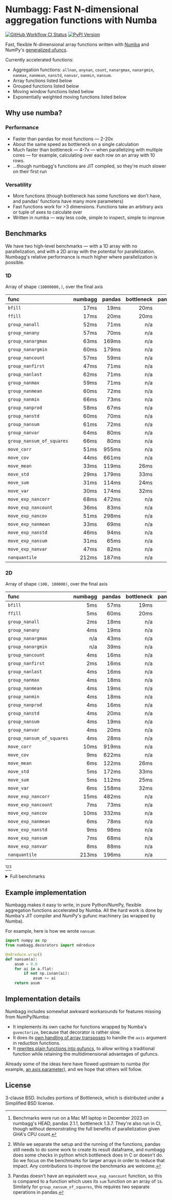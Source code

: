 # Numbagg: Fast N-dimensional aggregation functions with Numba

[![GitHub Workflow CI Status](https://img.shields.io/github/actions/workflow/status/numbagg/numbagg/test.yaml?branch=main&logo=github&style=for-the-badge)](https://github.com/numbagg/numbagg/actions/workflows/test.yaml)
[![PyPI Version](https://img.shields.io/pypi/v/numbagg?style=for-the-badge)](https://pypi.python.org/pypi/numbagg/)

Fast, flexible N-dimensional array functions written with
[Numba](https://github.com/numba/numba) and NumPy's [generalized
ufuncs](http://docs.scipy.org/doc/numpy/reference/c-api.generalized-ufuncs.html).

Currently accelerated functions:

- Aggregation functions: `allnan`, `anynan`, `count`, `nanargmax`,
  `nanargmin`, `nanmax`, `nanmean`, `nanstd`, `nanvar`, `nanmin`,
  `nansum`.
- Array functions listed below
- Grouped functions listed below
- Moving window functions listed below
- Exponentially weighted moving functions listed below

## Why use numba?

### Performance

- Faster than pandas for most functions — 2-20x
- About the same speed as bottleneck on a single calculation
- Much faster than bottleneck — 4-7x — when parallelizing with multiple cores — for
  example, calculating over each row on an array with 10 rows.
- ...though numbagg's functions are JIT compiled, so they're much slower on
  their first run

<!-- Disabled in #189, hopefully temporarily -->
<!-- The compilation is generally cached on disk[^4]. -->

### Versatility

- More functions (though bottleneck has some functions we don't have, and pandas' functions
  have many more parameters)
- Fast functions work for >3 dimensions. Functions take an arbitrary axis or
  tuple of axes to calculate over
- Written in numba — way less code, simple to inspect, simple to improve

## Benchmarks

We have two high-level benchmarks — with a 1D array with no parallelization, and
with a 2D array with the potential for parallelization. Numbagg's relative performance is
much higher where parallelization is possible.

### 1D

Array of shape `(10000000,)`, over the final axis

| func                      | numbagg | pandas | bottleneck | pandas_ratio | bottleneck_ratio |
| :------------------------ | ------: | -----: | ---------: | -----------: | ---------------: |
| `bfill`                   |    17ms |   19ms |       20ms |        1.11x |            1.15x |
| `ffill`                   |    17ms |   20ms |       20ms |        1.16x |            1.15x |
| `group_nanall`            |    52ms |   71ms |        n/a |        1.38x |              n/a |
| `group_nanany`            |    57ms |   70ms |        n/a |        1.23x |              n/a |
| `group_nanargmax`         |    63ms |  169ms |        n/a |        2.69x |              n/a |
| `group_nanargmin`         |    60ms |  179ms |        n/a |        2.98x |              n/a |
| `group_nancount`          |    57ms |   59ms |        n/a |        1.03x |              n/a |
| `group_nanfirst`          |    47ms |   71ms |        n/a |        1.52x |              n/a |
| `group_nanlast`           |    62ms |   71ms |        n/a |        1.15x |              n/a |
| `group_nanmax`            |    59ms |   71ms |        n/a |        1.20x |              n/a |
| `group_nanmean`           |    60ms |   72ms |        n/a |        1.21x |              n/a |
| `group_nanmin`            |    66ms |   73ms |        n/a |        1.11x |              n/a |
| `group_nanprod`           |    58ms |   67ms |        n/a |        1.15x |              n/a |
| `group_nanstd`            |    60ms |   70ms |        n/a |        1.17x |              n/a |
| `group_nansum`            |    61ms |   72ms |        n/a |        1.18x |              n/a |
| `group_nanvar`            |    64ms |   80ms |        n/a |        1.25x |              n/a |
| `group_nansum_of_squares` |    66ms |   80ms |        n/a |        1.21x |              n/a |
| `move_corr`               |    51ms |  955ms |        n/a |       18.65x |              n/a |
| `move_cov`                |    44ms |  661ms |        n/a |       14.94x |              n/a |
| `move_mean`               |    33ms |  119ms |       26ms |        3.62x |            0.79x |
| `move_std`                |    29ms |  179ms |       33ms |        6.26x |            1.15x |
| `move_sum`                |    31ms |  114ms |       24ms |        3.64x |            0.78x |
| `move_var`                |    30ms |  174ms |       32ms |        5.88x |            1.07x |
| `move_exp_nancorr`        |    68ms |  472ms |        n/a |        6.98x |              n/a |
| `move_exp_nancount`       |    36ms |   83ms |        n/a |        2.33x |              n/a |
| `move_exp_nancov`         |    51ms |  298ms |        n/a |        5.85x |              n/a |
| `move_exp_nanmean`        |    33ms |   69ms |        n/a |        2.09x |              n/a |
| `move_exp_nanstd`         |    46ms |   94ms |        n/a |        2.05x |              n/a |
| `move_exp_nansum`         |    31ms |   65ms |        n/a |        2.13x |              n/a |
| `move_exp_nanvar`         |    47ms |   82ms |        n/a |        1.75x |              n/a |
| `nanquantile`             |   212ms |  187ms |        n/a |        0.88x |              n/a |

### 2D

Array of shape `(100, 100000)`, over the final axis

| func                      | numbagg | pandas | bottleneck | pandas_ratio | bottleneck_ratio |
| :------------------------ | ------: | -----: | ---------: | -----------: | ---------------: |
| `bfill`                   |     5ms |   57ms |       19ms |       12.48x |            4.23x |
| `ffill`                   |     5ms |   60ms |       20ms |       12.27x |            4.10x |
| `group_nanall`            |     2ms |   18ms |        n/a |       10.04x |              n/a |
| `group_nanany`            |     4ms |   19ms |        n/a |        5.20x |              n/a |
| `group_nanargmax`         |     n/a |   43ms |        n/a |          n/a |              n/a |
| `group_nanargmin`         |     n/a |   39ms |        n/a |          n/a |              n/a |
| `group_nancount`          |     4ms |   16ms |        n/a |        4.02x |              n/a |
| `group_nanfirst`          |     2ms |   16ms |        n/a |       10.64x |              n/a |
| `group_nanlast`           |     4ms |   16ms |        n/a |        4.08x |              n/a |
| `group_nanmax`            |     4ms |   18ms |        n/a |        4.17x |              n/a |
| `group_nanmean`           |     4ms |   19ms |        n/a |        5.44x |              n/a |
| `group_nanmin`            |     4ms |   18ms |        n/a |        4.10x |              n/a |
| `group_nanprod`           |     4ms |   16ms |        n/a |        4.25x |              n/a |
| `group_nanstd`            |     4ms |   20ms |        n/a |        5.51x |              n/a |
| `group_nansum`            |     4ms |   19ms |        n/a |        5.22x |              n/a |
| `group_nanvar`            |     4ms |   20ms |        n/a |        5.49x |              n/a |
| `group_nansum_of_squares` |     4ms |   28ms |        n/a |        7.47x |              n/a |
| `move_corr`               |    10ms |  919ms |        n/a |       90.69x |              n/a |
| `move_cov`                |     9ms |  622ms |        n/a |       69.62x |              n/a |
| `move_mean`               |     6ms |  122ms |       26ms |       18.98x |            4.07x |
| `move_std`                |     5ms |  172ms |       33ms |       32.21x |            6.18x |
| `move_sum`                |     5ms |  112ms |       25ms |       21.28x |            4.68x |
| `move_var`                |     6ms |  158ms |       32ms |       24.87x |            5.11x |
| `move_exp_nancorr`        |    15ms |  482ms |        n/a |       32.83x |              n/a |
| `move_exp_nancount`       |     7ms |   73ms |        n/a |        9.95x |              n/a |
| `move_exp_nancov`         |    10ms |  332ms |        n/a |       33.19x |              n/a |
| `move_exp_nanmean`        |     6ms |   78ms |        n/a |       12.12x |              n/a |
| `move_exp_nanstd`         |     9ms |   98ms |        n/a |       11.40x |              n/a |
| `move_exp_nansum`         |     7ms |   68ms |        n/a |        9.32x |              n/a |
| `move_exp_nanvar`         |     8ms |   88ms |        n/a |       10.74x |              n/a |
| `nanquantile`             |   213ms |  196ms |        n/a |        0.92x |              n/a |

[^1][^2][^3]

[^1]:
    Benchmarks were run on a Mac M1 laptop in December 2023 on numbagg's HEAD,
    pandas 2.1.1, bottleneck 1.3.7. They're also run in CI, though without
    demonstrating the full benefits of parallelization given GHA's CPU count.

[^2]:
    While we separate the setup and the running of the functions, pandas still
    needs to do some work to create its result dataframe, and numbagg does some
    checks in python which bottleneck does in C or doesn't do. So we focus on
    the benchmarks for larger arrays in order to reduce that impact. Any
    contributions to improve the benchmarks are welcome.

[^3]:
    Pandas doesn't have an equivalent `move_exp_nancount` function, so this is
    compared to a function which uses its `sum` function on an array of `1`s.
    Similarly for `group_nansum_of_squares`, this requires two separate
    operations in pandas.

<details>
<summary>Full benchmarks</summary>

### All

| func                      |                  shape |      size | numbagg | pandas | bottleneck | pandas_ratio | bottleneck_ratio |
| :------------------------ | ---------------------: | --------: | ------: | -----: | ---------: | -----------: | ---------------: |
| `bfill`                   |                (1000,) |      1000 |     0ms |    0ms |        0ms |        0.62x |            0.01x |
|                           |            (10000000,) |  10000000 |    17ms |   19ms |       20ms |        1.11x |            1.15x |
|                           |          (100, 100000) |  10000000 |     5ms |   57ms |       19ms |       12.48x |            4.23x |
|                           | (10, 10, 10, 10, 1000) |  10000000 |     5ms |    n/a |       22ms |          n/a |            4.75x |
|                           |      (100, 1000, 1000) | 100000000 |    37ms |    n/a |      262ms |          n/a |            7.04x |
| `ffill`                   |                (1000,) |      1000 |     0ms |    0ms |        0ms |        0.60x |            0.01x |
|                           |            (10000000,) |  10000000 |    17ms |   20ms |       20ms |        1.16x |            1.15x |
|                           |          (100, 100000) |  10000000 |     5ms |   60ms |       20ms |       12.27x |            4.10x |
|                           | (10, 10, 10, 10, 1000) |  10000000 |     4ms |    n/a |       19ms |          n/a |            4.59x |
|                           |      (100, 1000, 1000) | 100000000 |    38ms |    n/a |      225ms |          n/a |            5.86x |
| `group_nanall`            |                (1000,) |      1000 |     0ms |    0ms |        n/a |        0.73x |              n/a |
|                           |            (10000000,) |  10000000 |    52ms |   71ms |        n/a |        1.38x |              n/a |
|                           |          (100, 100000) |  10000000 |     2ms |   18ms |        n/a |       10.04x |              n/a |
|                           | (10, 10, 10, 10, 1000) |  10000000 |     1ms |    n/a |        n/a |          n/a |              n/a |
| `group_nanany`            |                (1000,) |      1000 |     0ms |    0ms |        n/a |        0.75x |              n/a |
|                           |            (10000000,) |  10000000 |    57ms |   70ms |        n/a |        1.23x |              n/a |
|                           |          (100, 100000) |  10000000 |     4ms |   19ms |        n/a |        5.20x |              n/a |
|                           | (10, 10, 10, 10, 1000) |  10000000 |     3ms |    n/a |        n/a |          n/a |              n/a |
| `group_nanargmax`         |                (1000,) |      1000 |     0ms |    1ms |        n/a |        7.85x |              n/a |
|                           |            (10000000,) |  10000000 |    63ms |  169ms |        n/a |        2.69x |              n/a |
|                           |          (100, 100000) |  10000000 |     n/a |   43ms |        n/a |          n/a |              n/a |
| `group_nanargmin`         |                (1000,) |      1000 |     0ms |    1ms |        n/a |        7.62x |              n/a |
|                           |            (10000000,) |  10000000 |    60ms |  179ms |        n/a |        2.98x |              n/a |
|                           |          (100, 100000) |  10000000 |     n/a |   39ms |        n/a |          n/a |              n/a |
| `group_nancount`          |                (1000,) |      1000 |     0ms |    0ms |        n/a |        0.73x |              n/a |
|                           |            (10000000,) |  10000000 |    57ms |   59ms |        n/a |        1.03x |              n/a |
|                           |          (100, 100000) |  10000000 |     4ms |   16ms |        n/a |        4.02x |              n/a |
|                           | (10, 10, 10, 10, 1000) |  10000000 |     3ms |    n/a |        n/a |          n/a |              n/a |
| `group_nanfirst`          |                (1000,) |      1000 |     0ms |    0ms |        n/a |        0.87x |              n/a |
|                           |            (10000000,) |  10000000 |    47ms |   71ms |        n/a |        1.52x |              n/a |
|                           |          (100, 100000) |  10000000 |     2ms |   16ms |        n/a |       10.64x |              n/a |
|                           | (10, 10, 10, 10, 1000) |  10000000 |     1ms |    n/a |        n/a |          n/a |              n/a |
| `group_nanlast`           |                (1000,) |      1000 |     0ms |    0ms |        n/a |        0.73x |              n/a |
|                           |            (10000000,) |  10000000 |    62ms |   71ms |        n/a |        1.15x |              n/a |
|                           |          (100, 100000) |  10000000 |     4ms |   16ms |        n/a |        4.08x |              n/a |
|                           | (10, 10, 10, 10, 1000) |  10000000 |     3ms |    n/a |        n/a |          n/a |              n/a |
| `group_nanmax`            |                (1000,) |      1000 |     0ms |    0ms |        n/a |        0.80x |              n/a |
|                           |            (10000000,) |  10000000 |    59ms |   71ms |        n/a |        1.20x |              n/a |
|                           |          (100, 100000) |  10000000 |     4ms |   18ms |        n/a |        4.17x |              n/a |
|                           | (10, 10, 10, 10, 1000) |  10000000 |     4ms |    n/a |        n/a |          n/a |              n/a |
| `group_nanmean`           |                (1000,) |      1000 |     0ms |    0ms |        n/a |        0.92x |              n/a |
|                           |            (10000000,) |  10000000 |    60ms |   72ms |        n/a |        1.21x |              n/a |
|                           |          (100, 100000) |  10000000 |     4ms |   19ms |        n/a |        5.44x |              n/a |
|                           | (10, 10, 10, 10, 1000) |  10000000 |     4ms |    n/a |        n/a |          n/a |              n/a |
| `group_nanmin`            |                (1000,) |      1000 |     0ms |    0ms |        n/a |        0.77x |              n/a |
|                           |            (10000000,) |  10000000 |    66ms |   73ms |        n/a |        1.11x |              n/a |
|                           |          (100, 100000) |  10000000 |     4ms |   18ms |        n/a |        4.10x |              n/a |
|                           | (10, 10, 10, 10, 1000) |  10000000 |     5ms |    n/a |        n/a |          n/a |              n/a |
| `group_nanprod`           |                (1000,) |      1000 |     0ms |    0ms |        n/a |        0.76x |              n/a |
|                           |            (10000000,) |  10000000 |    58ms |   67ms |        n/a |        1.15x |              n/a |
|                           |          (100, 100000) |  10000000 |     4ms |   16ms |        n/a |        4.25x |              n/a |
|                           | (10, 10, 10, 10, 1000) |  10000000 |     3ms |    n/a |        n/a |          n/a |              n/a |
| `group_nanstd`            |                (1000,) |      1000 |     0ms |    0ms |        n/a |        0.90x |              n/a |
|                           |            (10000000,) |  10000000 |    60ms |   70ms |        n/a |        1.17x |              n/a |
|                           |          (100, 100000) |  10000000 |     4ms |   20ms |        n/a |        5.51x |              n/a |
|                           | (10, 10, 10, 10, 1000) |  10000000 |     4ms |    n/a |        n/a |          n/a |              n/a |
| `group_nansum`            |                (1000,) |      1000 |     0ms |    0ms |        n/a |        0.94x |              n/a |
|                           |            (10000000,) |  10000000 |    61ms |   72ms |        n/a |        1.18x |              n/a |
|                           |          (100, 100000) |  10000000 |     4ms |   19ms |        n/a |        5.22x |              n/a |
|                           | (10, 10, 10, 10, 1000) |  10000000 |     3ms |    n/a |        n/a |          n/a |              n/a |
| `group_nanvar`            |                (1000,) |      1000 |     0ms |    0ms |        n/a |        0.86x |              n/a |
|                           |            (10000000,) |  10000000 |    64ms |   80ms |        n/a |        1.25x |              n/a |
|                           |          (100, 100000) |  10000000 |     4ms |   20ms |        n/a |        5.49x |              n/a |
|                           | (10, 10, 10, 10, 1000) |  10000000 |     4ms |    n/a |        n/a |          n/a |              n/a |
| `group_nansum_of_squares` |                (1000,) |      1000 |     0ms |    0ms |        n/a |        1.21x |              n/a |
|                           |            (10000000,) |  10000000 |    66ms |   80ms |        n/a |        1.21x |              n/a |
|                           |          (100, 100000) |  10000000 |     4ms |   28ms |        n/a |        7.47x |              n/a |
|                           | (10, 10, 10, 10, 1000) |  10000000 |     3ms |    n/a |        n/a |          n/a |              n/a |
| `move_corr`               |                (1000,) |      1000 |     0ms |    0ms |        n/a |        7.70x |              n/a |
|                           |            (10000000,) |  10000000 |    51ms |  955ms |        n/a |       18.65x |              n/a |
|                           |          (100, 100000) |  10000000 |    10ms |  919ms |        n/a |       90.69x |              n/a |
|                           | (10, 10, 10, 10, 1000) |  10000000 |     8ms |    n/a |        n/a |          n/a |              n/a |
|                           |      (100, 1000, 1000) | 100000000 |    98ms |    n/a |        n/a |          n/a |              n/a |
| `move_cov`                |                (1000,) |      1000 |     0ms |    0ms |        n/a |        7.13x |              n/a |
|                           |            (10000000,) |  10000000 |    44ms |  661ms |        n/a |       14.94x |              n/a |
|                           |          (100, 100000) |  10000000 |     9ms |  622ms |        n/a |       69.62x |              n/a |
|                           | (10, 10, 10, 10, 1000) |  10000000 |     8ms |    n/a |        n/a |          n/a |              n/a |
|                           |      (100, 1000, 1000) | 100000000 |    83ms |    n/a |        n/a |          n/a |              n/a |
| `move_mean`               |                (1000,) |      1000 |     0ms |    0ms |        0ms |        1.63x |            0.02x |
|                           |            (10000000,) |  10000000 |    33ms |  119ms |       26ms |        3.62x |            0.79x |
|                           |          (100, 100000) |  10000000 |     6ms |  122ms |       26ms |       18.98x |            4.07x |
|                           | (10, 10, 10, 10, 1000) |  10000000 |     6ms |    n/a |       28ms |          n/a |            4.24x |
|                           |      (100, 1000, 1000) | 100000000 |    49ms |    n/a |      294ms |          n/a |            6.01x |
| `move_std`                |                (1000,) |      1000 |     0ms |    0ms |        0ms |        1.79x |            0.05x |
|                           |            (10000000,) |  10000000 |    29ms |  179ms |       33ms |        6.26x |            1.15x |
|                           |          (100, 100000) |  10000000 |     5ms |  172ms |       33ms |       32.21x |            6.18x |
|                           | (10, 10, 10, 10, 1000) |  10000000 |     5ms |    n/a |       34ms |          n/a |            6.14x |
|                           |      (100, 1000, 1000) | 100000000 |    48ms |    n/a |      376ms |          n/a |            7.91x |
| `move_sum`                |                (1000,) |      1000 |     0ms |    0ms |        0ms |        1.64x |            0.02x |
|                           |            (10000000,) |  10000000 |    31ms |  114ms |       24ms |        3.64x |            0.78x |
|                           |          (100, 100000) |  10000000 |     5ms |  112ms |       25ms |       21.28x |            4.68x |
|                           | (10, 10, 10, 10, 1000) |  10000000 |     7ms |    n/a |       24ms |          n/a |            3.56x |
|                           |      (100, 1000, 1000) | 100000000 |    48ms |    n/a |      277ms |          n/a |            5.73x |
| `move_var`                |                (1000,) |      1000 |     0ms |    0ms |        0ms |        1.67x |            0.05x |
|                           |            (10000000,) |  10000000 |    30ms |  174ms |       32ms |        5.88x |            1.07x |
|                           |          (100, 100000) |  10000000 |     6ms |  158ms |       32ms |       24.87x |            5.11x |
|                           | (10, 10, 10, 10, 1000) |  10000000 |     6ms |    n/a |       32ms |          n/a |            5.07x |
|                           |      (100, 1000, 1000) | 100000000 |    48ms |    n/a |      365ms |          n/a |            7.55x |
| `move_exp_nancorr`        |                (1000,) |      1000 |     0ms |    0ms |        n/a |        6.44x |              n/a |
|                           |            (10000000,) |  10000000 |    68ms |  472ms |        n/a |        6.98x |              n/a |
|                           |          (100, 100000) |  10000000 |    15ms |  482ms |        n/a |       32.83x |              n/a |
|                           | (10, 10, 10, 10, 1000) |  10000000 |    12ms |    n/a |        n/a |          n/a |              n/a |
|                           |      (100, 1000, 1000) | 100000000 |   112ms |    n/a |        n/a |          n/a |              n/a |
| `move_exp_nancount`       |                (1000,) |      1000 |     0ms |    0ms |        n/a |        0.94x |              n/a |
|                           |            (10000000,) |  10000000 |    36ms |   83ms |        n/a |        2.33x |              n/a |
|                           |          (100, 100000) |  10000000 |     7ms |   73ms |        n/a |        9.95x |              n/a |
|                           | (10, 10, 10, 10, 1000) |  10000000 |     5ms |    n/a |        n/a |          n/a |              n/a |
|                           |      (100, 1000, 1000) | 100000000 |    58ms |    n/a |        n/a |          n/a |              n/a |
| `move_exp_nancov`         |                (1000,) |      1000 |     0ms |    0ms |        n/a |        5.41x |              n/a |
|                           |            (10000000,) |  10000000 |    51ms |  298ms |        n/a |        5.85x |              n/a |
|                           |          (100, 100000) |  10000000 |    10ms |  332ms |        n/a |       33.19x |              n/a |
|                           | (10, 10, 10, 10, 1000) |  10000000 |    11ms |    n/a |        n/a |          n/a |              n/a |
|                           |      (100, 1000, 1000) | 100000000 |    81ms |    n/a |        n/a |          n/a |              n/a |
| `move_exp_nanmean`        |                (1000,) |      1000 |     0ms |    0ms |        n/a |        0.66x |              n/a |
|                           |            (10000000,) |  10000000 |    33ms |   69ms |        n/a |        2.09x |              n/a |
|                           |          (100, 100000) |  10000000 |     6ms |   78ms |        n/a |       12.12x |              n/a |
|                           | (10, 10, 10, 10, 1000) |  10000000 |     6ms |    n/a |        n/a |          n/a |              n/a |
|                           |      (100, 1000, 1000) | 100000000 |    69ms |    n/a |        n/a |          n/a |              n/a |
| `move_exp_nanstd`         |                (1000,) |      1000 |     0ms |    0ms |        n/a |        1.09x |              n/a |
|                           |            (10000000,) |  10000000 |    46ms |   94ms |        n/a |        2.05x |              n/a |
|                           |          (100, 100000) |  10000000 |     9ms |   98ms |        n/a |       11.40x |              n/a |
|                           | (10, 10, 10, 10, 1000) |  10000000 |     8ms |    n/a |        n/a |          n/a |              n/a |
|                           |      (100, 1000, 1000) | 100000000 |    80ms |    n/a |        n/a |          n/a |              n/a |
| `move_exp_nansum`         |                (1000,) |      1000 |     0ms |    0ms |        n/a |        1.36x |              n/a |
|                           |            (10000000,) |  10000000 |    31ms |   65ms |        n/a |        2.13x |              n/a |
|                           |          (100, 100000) |  10000000 |     7ms |   68ms |        n/a |        9.32x |              n/a |
|                           | (10, 10, 10, 10, 1000) |  10000000 |     7ms |    n/a |        n/a |          n/a |              n/a |
|                           |      (100, 1000, 1000) | 100000000 |    55ms |    n/a |        n/a |          n/a |              n/a |
| `move_exp_nanvar`         |                (1000,) |      1000 |     0ms |    0ms |        n/a |        1.27x |              n/a |
|                           |            (10000000,) |  10000000 |    47ms |   82ms |        n/a |        1.75x |              n/a |
|                           |          (100, 100000) |  10000000 |     8ms |   88ms |        n/a |       10.74x |              n/a |
|                           | (10, 10, 10, 10, 1000) |  10000000 |     8ms |    n/a |        n/a |          n/a |              n/a |
|                           |      (100, 1000, 1000) | 100000000 |    69ms |    n/a |        n/a |          n/a |              n/a |
| `nanquantile`             |                (1000,) |      1000 |     0ms |    0ms |        n/a |        1.01x |              n/a |
|                           |            (10000000,) |  10000000 |   212ms |  187ms |        n/a |        0.88x |              n/a |
|                           |          (100, 100000) |  10000000 |   213ms |  196ms |        n/a |        0.92x |              n/a |
|                           | (10, 10, 10, 10, 1000) |  10000000 |   214ms |    n/a |        n/a |          n/a |              n/a |
|                           |      (100, 1000, 1000) | 100000000 |  2045ms |    n/a |        n/a |          n/a |              n/a |

</details>

## Example implementation

Numbagg makes it easy to write, in pure Python/NumPy, flexible aggregation
functions accelerated by Numba. All the hard work is done by Numba's JIT
compiler and NumPy's gufunc machinery (as wrapped by Numba).

For example, here is how we wrote `nansum`:

```python
import numpy as np
from numbagg.decorators import ndreduce

@ndreduce.wrap()
def nansum(a):
    asum = 0.0
    for ai in a.flat:
        if not np.isnan(ai):
            asum += ai
    return asum
```

## Implementation details

Numbagg includes somewhat awkward workarounds for features missing from
NumPy/Numba:

- It implements its own cache for functions wrapped by Numba's
  `guvectorize`, because that decorator is rather slow.
- It does its [own handling of array
  transposes](https://github.com/numbagg/numbagg/blob/e166adae94b3be35497dcdc22772026df75af253/numbagg/decorators.py#L170-L181)
  to handle the `axis` argument in reduction functions.
- It [rewrites plain functions into
  gufuncs](https://github.com/numbagg/numbagg/blob/e166adae94b3be35497dcdc22772026df75af253/numbagg/transform.py),
  to allow writing a traditional function while retaining the multidimensional advantages of
  gufuncs.

Already some of the ideas here have flowed upstream to numba (for example, [an
axis parameter](https://github.com/numpy/numpy/issues/5197)), and we hope
that others will follow.

## License

3-clause BSD. Includes portions of Bottleneck, which is distributed under a
Simplified BSD license.
